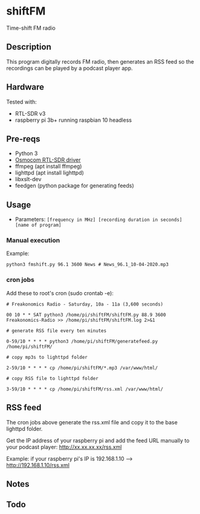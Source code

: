# shiftFM

Time-shift FM radio


## Description

This program digitally records FM radio, then generates an RSS feed so the recordings can be played by a podcast player app.



## Hardware

Tested with:
* RTL-SDR v3
* raspberry pi 3b+ running raspbian 10 headless


## Pre-reqs
* Python 3
* [Osmocom RTL-SDR driver](https://osmocom.org/projects/rtl-sdr/wiki/Rtl-sdr)
* ffmpeg (apt install ffmpeg)
* lighttpd (apt install lighttpd)
* libxslt-dev
* feedgen (python package for generating feeds)


## Usage
* Parameters: 
`[frequency in MHz] [recording duration in seconds] [name of program]`


### Manual execution
Example: 

`python3 fmshift.py 96.1 3600 News # News_96.1_10-04-2020.mp3` 



### cron jobs

Add these to root's cron (sudo crontab -e):

`# Freakonomics Radio - Saturday, 10a - 11a (3,600 seconds)`

`00 10 * * SAT python3 /home/pi/shiftFM/shiftFM.py 88.9 3600 Freakonomics-Radio >> /home/pi/shiftFM/shiftFM.log 2>&1`

`# generate RSS file every ten minutes`

`0-59/10 * * * * python3 /home/pi/shiftFM/generatefeed.py /home/pi/shiftFM/`

`# copy mp3s to lighttpd folder`

`2-59/10 * * * * cp /home/pi/shiftFM/*.mp3 /var/www/html/`

`# copy RSS file to lighttpd folder`

`3-59/10 * * * * cp /home/pi/shiftFM/rss.xml /var/www/html/`



## RSS feed

The cron jobs above generate the rss.xml file and copy it to the base lighttpd folder.

Get the IP address of your raspberry pi and add the feed URL manually to your podcast player: http://xx.xx.xx.xx/rss.xml

Example: if your raspberry pi's IP is 192.168.1.10 --> http://192.168.1.10/rss.xml


## Notes



## Todo
